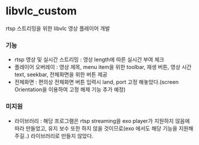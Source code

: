 # libvlc_custom

rtsp 스트리밍을 위한 libvlc 영상 플레이어 개발

### 기능
- rtsp 영상 및 실시간 스트리밍 : 영상 length에 따른 실시간 부여 체크
- 플레이어 오버레이 : 영상 제목, menu item을 위한 toolbar, 재생 버튼, 영상 시간 text, seekbar, 전체화면을 위한 버튼 제공
- 전체화면 : 편의상 전체화면 버튼 입력시 land, port 고정 해놓았다.(screen Orientation을 이용하여 고정 해제 기능 추가 예정)

### 미지원
- 라이브러리 : 해당 프로그램은 rtsp streaming을 exo player가 지원하지 않음에 따라 만들었고, 유지 보수 또한 하지 않을 것이므로(exo 에서도 해당 기능을 지원해주길..) 라이브러리로 만들지 않았다. 